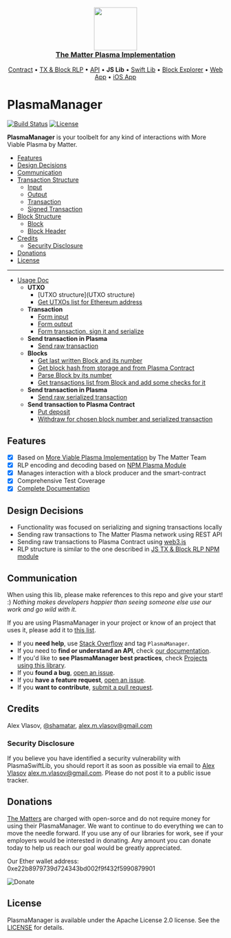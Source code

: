 <h3 align="center">
  <a href="https://thematter.io/">
    <img src="https://scontent-arn2-1.xx.fbcdn.net/v/t1.0-9/42614873_308414336637874_8225471638720741376_n.png?_nc_cat=106&_nc_ht=scontent-arn2-1.xx&oh=36eec27649e6cb3079108415d8bb77b7&oe=5CB0FBF8" width="100" />
    <br />
    The Matter Plasma Implementation
  </a>
</h3>
<p align="center">
  <a href="https://github.com/matterinc/PlasmaContract">Contract</a> &bull;
  <a href="https://github.com/matterinc/plasma.js">TX & Block RLP</a> &bull;
  <a href="https://github.com/matterinc/Plasma_API">API</a> &bull;
  <b>JS Lib</b> &bull;
  <a href="https://github.com/matterinc/PlasmaSwiftLib">Swift Lib</a> &bull;
  <a href="https://github.com/matterinc/PlasmaWebExplorer">Block Explorer</a> &bull;
  <a href="https://github.com/matterinc/PlasmaWebUI">Web App</a> &bull;
  <a href="https://github.com/matterinc/DiveLane">iOS App</a>
</p>

# PlasmaManager
[![Build Status](https://travis-ci.com/matterinc/PlasmaManager.svg?branch=master)](https://travis-ci.com/matterinc/PlasmaManager)
[![License](https://img.shields.io/badge/License-Apache%202.0-blue.svg)](https://opensource.org/licenses/Apache-2.0)

**PlasmaManager** is your toolbelt for any kind of interactions with More Viable Plasma by Matter.

  * [Features](#features)
  * [Design Decisions](#design-decisions)
  * [Communication](#communication)
  * [Transaction Structure](#transaction-structure) 
    + [Input](#input)
    + [Output](#output)
    + [Transaction](#transaction)
    + [Signed Transaction](#signed-transaction)
  * [Block Structure](#block-structure) 
    + [Block](#block)
    + [Block Header](#block-header)
  * [Credits](#credits)
    + [Security Disclosure](#security-disclosure)
  * [Donations](#donations)
  * [License](#license)

---
  - [Usage Doc](https://github.com/matterinc/PlasmaManager/blob/master/Documentation/Usage.md)
  	- **UTXO** 
        - [UTXO structure](UTXO structure)
		- [Get UTXOs list for Ethereum address](https://github.com/matterinc/PlasmaManager/blob/master/Documentation/Usage.md#get-utxos-list-for-ethereum-address)
	- **Transaction** 
		- [Form input](https://github.com/matterinc/PlasmaManager/blob/master/Documentation/Usage.md#form-input)
		- [Form output](https://github.com/matterinc/PlasmaManager/blob/master/Documentation/Usage.md#form-output)
		- [Form transaction, sign it and serialize](https://github.com/matterinc/PlasmaManager/blob/master/Documentation/Usage.md#form-transaction-sign-it-and-serialize)
	- **Send transaction in Plasma** 
		- [Send raw transaction](https://github.com/matterinc/PlasmaManager/blob/master/Documentation/Usage.md#send-raw-transaction)	
    - **Blocks**  
        - [Get last written Block and its number](https://github.com/matterinc/PlasmaManager/blob/master/Documentation/Usage.md#get-last-written-block-and-its-number)
        - [Get block hash from storage and from Plasma Contract](https://github.com/matterinc/PlasmaManager/blob/master/Documentation/Usage.md#get-block-hash-from-storage-and-from-plasma-contract)
        - [Parse Block by its number](https://github.com/matterinc/PlasmaManager/blob/master/Documentation/Usage.md#parse-block-by-its-number)
        - [Get transactions list from Block and add some checks for it](https://github.com/matterinc/PlasmaManager/blob/master/Documentation/Usage.md#get-transactions-list-from-block-and-add-some-checks-for-it)
     - **Send transaction in Plasma**
        - [Send raw serialized transaction](https://github.com/matterinc/PlasmaManager/blob/master/Documentation/Usage.md#send-raw-serialized-transaction)
     - **Send transaction to Plasma Contract**
        - [Put deposit](https://github.com/matterinc/PlasmaManager/blob/master/Documentation/Usage.md#put-deposit)
        - [Withdraw for chosen block number and serialized transaction](https://github.com/matterinc/PlasmaManager/blob/master/Documentation/Usage.md#withdraw-for-chosen-block-number-and-serialized-transaction)

## Features

- [x] Based on [More Viable Plasma Implementation](https://github.com/matterinc/PlasmaContract) by The Matter Team
- [x] RLP encoding and decoding based on [NPM Plasma Module](https://github.com/matterinc/plasma.js) 
- [x] Manages interaction with a block producer and the smart-contract
- [x] Comprehensive Test Coverage
- [x] [Complete Documentation](https://matterinc.github.io/PlasmaManager)

## Design Decisions

- Functionality was focused on serializing and signing transactions locally
- Sending raw transactions to The Matter Plasma network using REST API
- Sending raw transactions to Plasma Contract using [web3.js](https://github.com/ethereum/web3.js)
- RLP structure is similar to the one described in [JS TX & Block RLP NPM module](https://github.com/matterinc/plasma.js)

## Communication

When using this lib, please make references to this repo and give your start! :)
*Nothing makes developers happier than seeing someone else use our work and go wild with it.*

If you are using PlasmaManager in your project or know of an project that uses it, please add it to [this list](https://github.com/matterinc/PlasmaManager/wiki/Projects-using-PlasmaSwiftLib).

- If you **need help**, use [Stack Overflow](https://stackoverflow.com/questions/tagged/PlasmaManager) and tag `PlasmaManager`.
- If you need to **find or understand an API**, check [our documentation](http://matterinc.github.io/PlasmaManager/).
- If you'd like to **see PlasmaManager best practices**, check [Projects using this library](https://github.com/matterinc/PlasmaManager/wiki/Projects-using-PlasmaSwiftLib).
- If you **found a bug**, [open an issue](https://github.com/matterinc/PlasmaManager/issues).
- If you **have a feature request**, [open an issue](https://github.com/matterinc/PlasmaManager/issues).
- If you **want to contribute**, [submit a pull request](https://github.com/matterinc/PlasmaManager/pulls).

## Credits

Alex Vlasov, [@shamatar](https://github.com/shamatar),  alex.m.vlasov@gmail.com

### Security Disclosure

If you believe you have identified a security vulnerability with PlasmaSwiftLib, you should report it as soon as possible via email to [Alex Vlasov](https://github.com/shamatar)  alex.m.vlasov@gmail.com. Please do not post it to a public issue tracker.

## Donations

[The Matters](https://github.com/orgs/matterinc/people) are charged with open-sorсe and do not require money for using their PlasmaManager.
We want to continue to do everything we can to move the needle forward.
If you use any of our libraries for work, see if your employers would be interested in donating. Any amount you can donate today to help us reach our goal would be greatly appreciated.

Our Ether wallet address: 0xe22b8979739d724343bd002f9f432f5990879901

![Donate](http://qrcoder.ru/code/?0xe22b8979739d724343bd002f9f432f5990879901&4&0)

## License

PlasmaManager is available under the Apache License 2.0 license. See the [LICENSE](https://github.com/matterinc/PlasmaManager/blob/master/LICENSE) for details.
